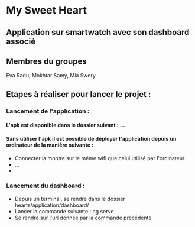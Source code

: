 # My Sweet Heart 
## Application sur smartwatch avec son dashboard associé

## Membres du groupes 

Eva Radu, Mokhtar Samy, Mia Swery

## Etapes à réaliser pour lancer le projet : 

### Lancement de l'application : 
#### L'apk est disponible dans le dossier suivant : ... 

#### Sans utiliser l'apk il est possible de déployer l'application depuis un ordinateur de la manière suivante : 
* Connecter la montre sur le même wifi que celui utilisé par l'ordinateur
* ... 
* 

### Lancement du dashboard : 

* Depuis un terminal, se rendre dans le dossier hearts/application/dashboard/
* Lancer la commande suivante : ng serve 
* Se rendre sur l'url donnée par la commande précédente
